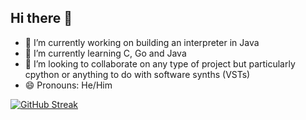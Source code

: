 ## Hi there 👋

<!--
**pylowt/pylowt** is a ✨ _special_ ✨ repository because its `README.md` (this file) appears on your GitHub profile.

Here are some ideas to get you started:
-->
- 🔭 I’m currently working on building an interpreter in Java
- 🌱 I’m currently learning C, Go and Java
- 👯 I’m looking to collaborate on any type of project but particularly cpython or anything to do with software synths (VSTs)
- 😄 Pronouns: He/Him

[![GitHub Streak](https://streak-stats.demolab.com/?user=pylowt)](https://git.io/streak-stats)
